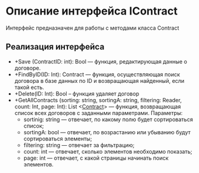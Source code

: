 # Описание интерфейса IContract
Интерфейс предназначен для работы с методами класса Contract

## Реализация интерфейса
* +Save (ContractID: int): Bool — функция, редактирующая данные о договоре.
* +FindByID(ID: Int): Contract — функция, осуществляющая поиск договора в базе данных по ID и возвращающая найденный, если такой есть. 
* +Delete(ID: Int): Bool – функция удаляет договор
* +GetAllContracts (sorting: string, sortingA: string, filtering: Reader, count: Int, page: Int): List <[Contract](Contract.md)> — функция, возвращающая список всех договоров с заданными параметрами. 
Параметры:
	* sortinig: string — отвечает, по какому полю будет сортироваться список;
	* sortingA: bool — отвечает, по возрастанию или убыванию будут сортироваться элементы;
	* filtering: string — отвечает за фильтрацию;
	* count: int — отвечает, сколько элементов необходимо показать;
	* page: int — отвечает, с какой страницы начинать поиск элементов.
